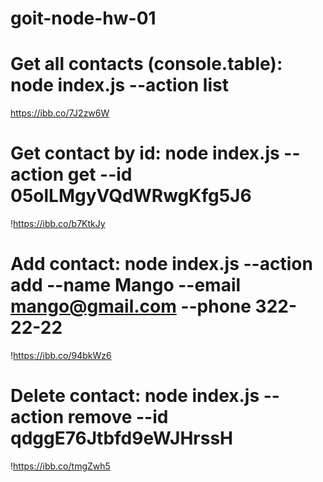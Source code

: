 # goit-node-hw-01

# Get all contacts (console.table): node index.js --action list

https://ibb.co/7J2zw6W

# Get contact by id: node index.js --action get --id 05olLMgyVQdWRwgKfg5J6

!https://ibb.co/b7KtkJy

# Add contact: node index.js --action add --name Mango --email mango@gmail.com --phone 322-22-22

!https://ibb.co/94bkWz6

# Delete contact: node index.js --action remove --id qdggE76Jtbfd9eWJHrssH

!https://ibb.co/tmgZwh5
